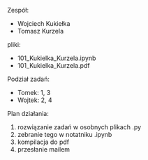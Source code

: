 Zespół:
- Wojciech Kukiełka
- Tomasz Kurzela

pliki:
- 101_Kukielka_Kurzela.ipynb
- 101_Kukielka_Kurzela.pdf

Podział zadań:
- Tomek: 1, 3
- Wojtek: 2, 4

Plan działania:
1. rozwiązanie zadań w osobnych plikach .py
2. zebranie tego w notatniku .ipynb
3. kompilacja do pdf
4. przesłanie mailem
